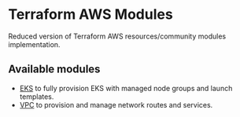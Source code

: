 # Terraform AWS Modules

Reduced version of Terraform AWS resources/community modules implementation.

## Available modules

- [EKS](eks/README.md) to fully provision EKS with managed node groups and launch templates.
- [VPC](vpc/README.md) to provision and manage network routes and services.
